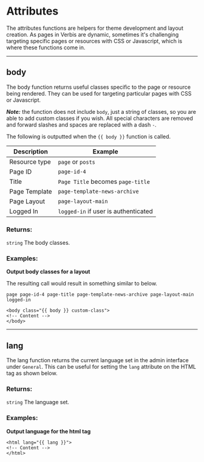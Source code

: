 # Attributes

The attributes functions are helpers for theme development and layout creation. As pages in Verbis are
dynamic, sometimes it's challenging targeting specific pages or resources with CSS or Javascript, which 
is where these functions come in.

___

## body

The body function returns useful classes specific to the page or resource being rendered. They can be 
used for targeting particular pages with CSS or Javascript. 

***Note:*** the function does not include `body`, just a string of classes, so you are able to add custom classes if you wish.
All special characters are removed and forward slashes and spaces are replaced with a dash `-`.

The following is outputted when the `{{ body }}` function is called.

| Description                  | Example                              |
| ---------------------------- | ------------------------------------ |
| Resource type                | `page` or `posts`                    |
| Page ID                      | `page-id-4`                           |
| Title                        | `Page Title` becomes `page-title`    |
| Page Template                | `page-template-news-archive`         |
| Page Layout                  | `page-layout-main`                   |
| Logged In                    | `logged-in` if user is authenticated |

### Returns:

`string` The body classes.

### Examples:

**Output body classes for a layout**

The resulting call would result in something similar to below.

`page page-id-4 page-title page-template-news-archive page-layout-main logged-in`

```gotemplate
<body class="{{ body }} custom-class">
<!-- Content -->
</body>
```
___

## lang

The lang function returns the current language set in the admin interface under `General`.
This can be useful for setting the `lang` attribute on the HTML tag as shown below.

### Returns:

`string` The language set.

### Examples:

**Output language for the html tag**

```gotemplate
<html lang="{{ lang }}">
<!-- Content -->
</html>
```